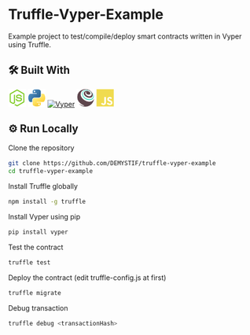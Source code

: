 # Truffle-Vyper-Example

Example project to test/compile/deploy smart contracts written in Vyper using Truffle.

## 🛠 Built With

<div align="left">
<a href="https://nodejs.org/en/" target="_blank" rel="noreferrer"><img src="https://raw.githubusercontent.com/DEMYSTIF/DEMYSTIF/main/assets/icons/nodejs.svg" width="36" height="36" alt="NodeJS" /></a>
<a href="https://docs.python.org/3/" target="_blank" rel="noreferrer"><img src="https://raw.githubusercontent.com/DEMYSTIF/DEMYSTIF/main/assets/icons/python.svg" width="36" height="36" alt="Python" /></a>
<a href="https://docs.vyperlang.org/en/stable/" target="_blank" rel="noreferrer"><img src="https://raw.githubusercontent.com/DEMYSTIF/DEMYSTIF/main/assets/icons/vyper.svg" width="36" height="36" alt="Vyper" /></a>
<a href="https://trufflesuite.com" target="_blank" rel="noreferrer"><img src="https://raw.githubusercontent.com/DEMYSTIF/DEMYSTIF/main/assets/icons/truffle.svg" width="36" height="36" alt="Truffle" /></a>
<a href="https://developer.mozilla.org/en-US/docs/Web/JavaScript" target="_blank" rel="noreferrer"><img src="https://raw.githubusercontent.com/DEMYSTIF/DEMYSTIF/main/assets/icons/javascript.svg" width="36" height="36" alt="JavaScript" /></a>
</div>

## ⚙️ Run Locally

Clone the repository

```bash
git clone https://github.com/DEMYSTIF/truffle-vyper-example
cd truffle-vyper-example
```

Install Truffle globally

```bash
npm install -g truffle
```

Install Vyper using pip

```bash
pip install vyper
```

Test the contract

```bash
truffle test
```

Deploy the contract (edit truffle-config.js at first)

```bash
truffle migrate
```

Debug transaction

```bash
truffle debug <transactionHash>
```
